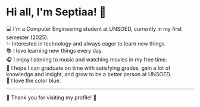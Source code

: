 # Hi all, I'm Septiaa! 👋

💻 I'm a Computer Engineering student at UNSOED, currently in my first semester (2025).  
✨ Interested in technology and always eager to learn new things.  
📚 I love learning new things every day.  
🎧 I enjoy listening to music and watching movies in my free time.  
🎯 I hope I can graduate on time with satisfying grades, gain a lot of knowledge and insight, and grow to be a better person at UNSOED.  
💙 I love the color blue.  

---

💫 Thank you for visiting my profile! 💫
